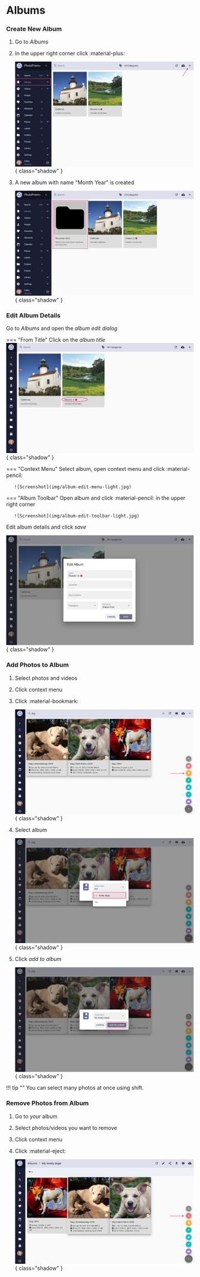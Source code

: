 # Albums #
### Create New Album ###

1. Go to *Albums*
2. In the upper right corner click :material-plus:

    ![Screenshot](img/create-album-light.jpg){ class="shadow" }
    
3. A new album with name "Month Year" is created

    ![Screenshot](img/album-name-1-light.jpg){ class="shadow" }

### Edit Album Details ###
Go to *Albums* and open the *album edit dialog*
  
=== "From Title"
      Click on the *album title*
      ![Screenshot](img/album-edit-title-light.jpg){ class="shadow" }
   
=== "Context Menu"
      Select album, open context menu and click :material-pencil:
    
       ![Screenshot](img/album-edit-menu-light.jpg)
   
=== "Album Toolbar"
       Open album and click :material-pencil: in the upper right corner
    
       ![Screenshot](img/album-edit-toolbar-light.jpg)

Edit album details and click *save*

![Screenshot](img/album-edit-light.jpg){ class="shadow" }
    

### Add Photos to Album ###

1. Select photos and videos
2. Click context menu
3. Click :material-bookmark:

    ![Screenshot](img/add-photo-album-1-light.jpg){ class="shadow" }
    
4. Select album

    ![Screenshot](img/add-photo-album-2-light.jpg){ class="shadow" }
    
5. Click *add to album*

    ![Screenshot](img/add-photo-album-3-light.jpg){ class="shadow" }

!!! tip ""
    You can select many photos at once using shift.

### Remove Photos from Album ###

1. Go to your album
3. Select photos/videos you want to remove
4. Click context menu
5. Click :material-eject:

    ![Screenshot](img/remove-from-album-1-light.jpg){ class="shadow" }

